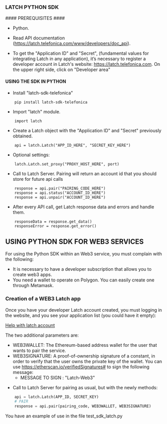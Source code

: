 ### LATCH PYTHON SDK ###


#### PREREQUISITES ####

* Python.

* Read API documentation (https://latch.telefonica.com/www/developers/doc_api).

* To get the "Application ID" and "Secret", (fundamental values for integrating Latch in any application), it’s necessary to register a developer account in Latch's website: https://latch.telefonica.com. On the upper right side, click on "Developer area"




#### USING THE SDK IN PYTHON ####


* Install "latch-sdk-telefonica"
```
	pip install latch-sdk-telefonica
```

* Import "latch" module.
```
	import latch
```

* Create a Latch object with the "Application ID" and "Secret" previously obtained.
```
	api = latch.Latch("APP_ID_HERE", "SECRET_KEY_HERE")
```

* Optional settings:
```
	latch.Latch.set_proxy("PROXY_HOST_HERE", port)
```

* Call to Latch Server. Pairing will return an account id that you should store for future api calls
```
	response = api.pair("PAIRING_CODE_HERE")
	response = api.status("ACCOUNT_ID_HERE")
	response = api.unpair("ACCOUNT_ID_HERE")
```

* After every API call, get Latch response data and errors and handle them.
```
	responseData = response.get_data()
	responseError = response.get_error()
  ```

## USING PYTHON SDK FOR WEB3 SERVICES ##

For using the Python SDK within an Web3 service, you must complain with the following:

* It is necessary to have a developer subscription that allows you to create web3 apps. 
* You need a wallet to operate on Polygon. You can easily create one through Metamask.


### Creation of a WEB3 Latch app ###

Once you have your developer Latch account created, you must logging in the website, and you see your application list (you could have it empty):

[Help with latch account](doc/Latch_WEB3_Apps.pdf)

The two additional parameters are:
- WEB3WALLET: The Ethereum-based address wallet for the user that wants to pair the service.
- WEB3SIGNATURE: A proof-of-ownership signature of a constant, in order to verify that the user owns the private key of the wallet. You can use https://etherscan.io/verifiedSignatures# to sign the following message:
  - MESSAGE TO SIGN : "Latch-Web3"

* Call to Latch Server for pairing as usual, but with the newly methods:

``` python
    api = latch.Latch(APP_ID, SECRET_KEY)
    # PAIR
    response = api.pair(pairing_code, WEB3WALLET, WEB3SIGNATURE)
```


You have an example of use in the file test_sdk_latch.py
